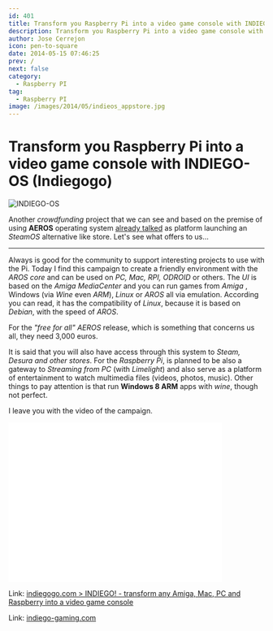 ```yaml
---
id: 401
title: Transform you Raspberry Pi into a video game console with INDIEGO-OS (Indiegogo)
description: Transform you Raspberry Pi into a video game console with INDIEGO-OS (Indiegogo)
author: Jose Cerrejon
icon: pen-to-square
date: 2014-05-15 07:46:25
prev: /
next: false
category:
  - Raspberry PI
tag:
  - Raspberry PI
image: /images/2014/05/indieos_appstore.jpg
---
```


# Transform you Raspberry Pi into a video game console with INDIEGO-OS (Indiegogo)

![INDIEGO-OS](/images/2014/05/indieos_appstore.jpg)

Another *crowdfunding* project that we can see and based on the premise of using **AEROS** operating system [already talked]( /post.php?id=202) as platform launching an *SteamOS* alternative like store. Let's see what offers to us...

- - -
Always is good for the community to support interesting projects to use with the Pi. Today I find this campaign to create a friendly environment with the *AROS core* and can be used on *PC, Mac, RPI, ODROID* or others. The *UI* is based on the *Amiga MediaCenter* and you can run games from *Amiga* , Windows (via *Wine* even *ARM*), *Linux* or *AROS* all via emulation. According you can read, it has the compatibility of *Linux*, because it is based on *Debian*, with the speed of *AROS*.

For the *"free for all" AEROS* release, which is something that concerns us all, they need 3,000 euros.

It is said that you will also have access through this system to *Steam, Desura and other stores*. For the *Raspberry Pi*, is planned to be also a gateway to *Streaming from PC* (with *Limelight*) and also serve as a platform of entertainment to watch multimedia files (videos, photos, music). Other things to pay attention is that run **Windows 8 ARM** apps with *wine*, though not perfect.

I leave you with the video of the campaign.

<iframe width="420" height="315" src="//www.youtube.com/embed/3Isc_6hSCJg" frameborder="0" allowfullscreen></iframe>

Link: [indiegogo.com > INDIEGO! - transform any Amiga, Mac, PC and Raspberry into a video game console](https://www.indiegogo.com/projects/indiego-transform-any-amiga-mac-pc-and-raspberry-into-a-video-game-console/x/4152104)

Link: [indiego-gaming.com](http://www.indiego-gaming.com)
